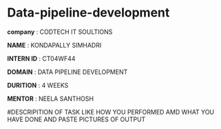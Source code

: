 # Data-pipeline-development

**company**   : CODTECH IT SOULTIONS

**NAME**      : KONDAPALLY SIMHADRI

**INTERN ID** : CT04WF44

**DOMAIN**    : DATA PIPELINE DEVELOPMENT

**DURITION**  : 4 WEEKS

**MENTOR**    : NEELA SANTHOSH

#DESCRIPITION OF TASK LIKE HOW YOU PERFORMED AMD WHAT YOU HAVE DONE AND PASTE PICTURES OF OUTPUT 
